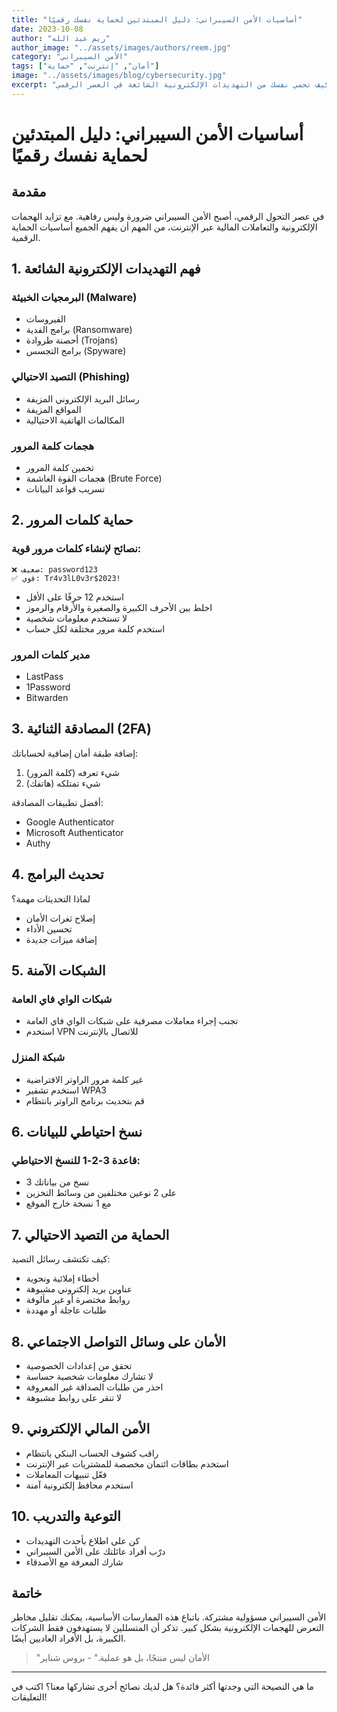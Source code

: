 ```yaml
---
title: "أساسيات الأمن السيبراني: دليل المبتدئين لحماية نفسك رقميًا"
date: 2023-10-08
author: "ريم عبد الله"
author_image: "../assets/images/authors/reem.jpg"
category: "الأمن السيبراني"
tags: ["أمان", "إنترنت", "حماية"]
image: "../assets/images/blog/cybersecurity.jpg"
excerpt: "تعرف على أساسيات الأمن السيبراني وكيف تحمي نفسك من التهديدات الإلكترونية الشائعة في العصر الرقمي."
---
```


# أساسيات الأمن السيبراني: دليل المبتدئين لحماية نفسك رقميًا

## مقدمة

في عصر التحول الرقمي، أصبح الأمن السيبراني ضرورة وليس رفاهية. مع تزايد الهجمات الإلكترونية والتعاملات المالية عبر الإنترنت، من المهم أن يفهم الجميع أساسيات الحماية الرقمية.

## 1. فهم التهديدات الإلكترونية الشائعة

### البرمجيات الخبيثة (Malware)
- الفيروسات
- برامج الفدية (Ransomware)
- أحصنة طروادة (Trojans)
- برامج التجسس (Spyware)

### التصيد الاحتيالي (Phishing)
- رسائل البريد الإلكتروني المزيفة
- المواقع المزيفة
- المكالمات الهاتفية الاحتيالية

### هجمات كلمة المرور
- تخمين كلمة المرور
- هجمات القوة الغاشمة (Brute Force)
- تسريب قواعد البيانات

## 2. حماية كلمات المرور

### نصائح لإنشاء كلمات مرور قوية:
```
❌ ضعيف: password123
✅ قوي: Tr4v3lL0v3r$2023!
```

- استخدم 12 حرفًا على الأقل
- اخلط بين الأحرف الكبيرة والصغيرة والأرقام والرموز
- لا تستخدم معلومات شخصية
- استخدم كلمة مرور مختلفة لكل حساب

### مدير كلمات المرور
- LastPass
- 1Password
- Bitwarden

## 3. المصادقة الثنائية (2FA)

إضافة طبقة أمان إضافية لحساباتك:
1. شيء تعرفه (كلمة المرور)
2. شيء تمتلكه (هاتفك)

أفضل تطبيقات المصادقة:
- Google Authenticator
- Microsoft Authenticator
- Authy

## 4. تحديث البرامج

لماذا التحديثات مهمة؟
- إصلاح ثغرات الأمان
- تحسين الأداء
- إضافة ميزات جديدة

## 5. الشبكات الآمنة

### شبكات الواي فاي العامة
- تجنب إجراء معاملات مصرفية على شبكات الواي فاي العامة
- استخدم VPN للاتصال بالإنترنت

### شبكة المنزل
- غير كلمة مرور الراوتر الافتراضية
- استخدم تشفير WPA3
- قم بتحديث برنامج الراوتر بانتظام

## 6. نسخ احتياطي للبيانات

### قاعدة 3-2-1 للنسخ الاحتياطي:
- 3 نسخ من بياناتك
- على 2 نوعين مختلفين من وسائط التخزين
- مع 1 نسخة خارج الموقع

## 7. الحماية من التصيد الاحتيالي

كيف تكتشف رسائل التصيد:
- أخطاء إملائية ونحوية
- عناوين بريد إلكتروني مشبوهة
- روابط مختصرة أو غير مألوفة
- طلبات عاجلة أو مهددة

## 8. الأمان على وسائل التواصل الاجتماعي

- تحقق من إعدادات الخصوصية
- لا تشارك معلومات شخصية حساسة
- احذر من طلبات الصداقة غير المعروفة
- لا تنقر على روابط مشبوهة

## 9. الأمن المالي الإلكتروني

- راقب كشوف الحساب البنكي بانتظام
- استخدم بطاقات ائتمان مخصصة للمشتريات عبر الإنترنت
- فعّل تنبيهات المعاملات
- استخدم محافظ إلكترونية آمنة

## 10. التوعية والتدريب

- كن على اطلاع بأحدث التهديدات
- درّب أفراد عائلتك على الأمن السيبراني
- شارك المعرفة مع الأصدقاء

## خاتمة

الأمن السيبراني مسؤولية مشتركة. باتباع هذه الممارسات الأساسية، يمكنك تقليل مخاطر التعرض للهجمات الإلكترونية بشكل كبير. تذكر أن المتسللين لا يستهدفون فقط الشركات الكبيرة، بل الأفراد العاديين أيضًا.

> "الأمان ليس منتجًا، بل هو عملية." - بروس شناير

---

ما هي النصيحة التي وجدتها أكثر فائدة؟ هل لديك نصائح أخرى تشاركها معنا؟ اكتب في التعليقات!
